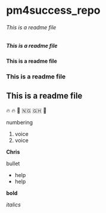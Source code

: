 # pm4success_repo
###### This is a readme file
##### This is a readme file
#### This is a readme file
### This is a readme file
## This is a readme file
🔥 🔥 👮 🇳🇬 🇬🇭 🎄

numbering
1. voice
2. voice

<strong>Chris</strong>

bullet
- help
- help

**bold**

_italics_ 

